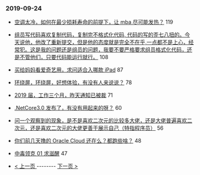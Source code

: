 ### 2019-09-24 
- [空调太冷，如何在最少损耗寿命的前提下，让 mba 尽可能发热？](https://www.v2ex.com/t/603563) 119
- [组员写代码喜欢复制代码，复制完不格式化代码, 代码的写的歪七八扭的。今天说他，他改了重新提交，但是他的态度就是完全不在乎,一点都不是上心，经常犯。这是我的问题还是组员的问题，我要不要严格要求组员格式化代码，还是不管他们，只要代码能运行就行。](https://www.v2ex.com/t/603629) 108
- [买给妈妈看爱奇艺用，求问适合入哪款 iPad](https://www.v2ex.com/t/603586) 87
- [环绕屏，环绕屏，好想体验，有没有人来说说？](https://www.v2ex.com/t/603757) 78
- [2019 届，工作三个月，昨天通知已被裁](https://www.v2ex.com/t/603585) 71
- [.NetCore3.0 发布了，有没有用起来的呀？](https://www.v2ex.com/t/603556) 60
- [问一个观察到的现象，是不是喜欢二次元的比较多大佬，还是大佬普遍喜欢二次元，还是喜欢二次元的大佬更善于展示自己（特指程序员）](https://www.v2ex.com/t/603652) 56
- [你们前几天撸的 Oracle Cloud 还在么？都跑些啥？](https://www.v2ex.com/t/603765) 48
- [中毒领克 01 求滋醒](https://www.v2ex.com/t/603647) 47 

- [ < 上一页 ](https://github.com/able8/v2ex-hot-record/blob/master/2019-09-23.md) -------- [ 下一页 > ](https://github.com/able8/v2ex-hot-record/blob/master/2019-09-25.md)